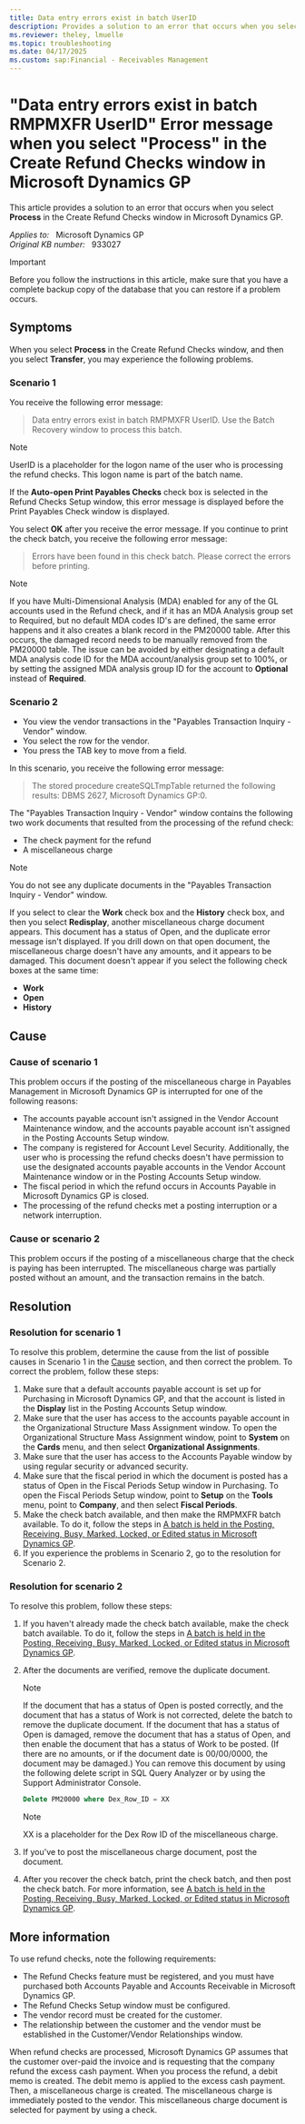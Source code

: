 ```yaml
---
title: Data entry errors exist in batch UserID
description: Provides a solution to an error that occurs when you select Process in the Create Refund Checks window in Microsoft Dynamics GP.
ms.reviewer: theley, lmuelle
ms.topic: troubleshooting
ms.date: 04/17/2025
ms.custom: sap:Financial - Receivables Management
---
```

# "Data entry errors exist in batch RMPMXFR UserID" Error message when you select "Process" in the Create Refund Checks window in Microsoft Dynamics GP

This article provides a solution to an error that occurs when you select **Process** in the Create Refund Checks window in Microsoft Dynamics GP.

_Applies to:_ &nbsp; Microsoft Dynamics GP  
_Original KB number:_ &nbsp; 933027

> [!IMPORTANT]
> Before you follow the instructions in this article, make sure that you have a complete backup copy of the database that you can restore if a problem occurs.

## Symptoms

When you select **Process** in the Create Refund Checks window, and then you select **Transfer**, you may experience the following problems.

### Scenario 1

You receive the following error message:

> Data entry errors exist in batch RMPMXFR UserID. Use the Batch Recovery window to process this batch.

> [!NOTE]
> UserID is a placeholder for the logon name of the user who is processing the refund checks. This logon name is part of the batch name.

If the **Auto-open Print Payables Checks** check box is selected in the Refund Checks Setup window, this error message is displayed before the Print Payables Check window is displayed.

You select **OK** after you receive the error message. If you continue to print the check batch, you receive the following error message:

> Errors have been found in this check batch. Please correct the errors before printing.

> [!NOTE]
> If you have Multi-Dimensional Analysis (MDA) enabled for any of the GL accounts used in the Refund check, and if it has an MDA Analysis group set to Required, but no default MDA codes ID's are defined, the same error happens and it also creates a blank record in the PM20000 table.  After this occurs, the damaged record needs to be manually removed from the PM20000 table. The issue can be avoided by either designating a default MDA analysis code ID for the MDA account/analysis group set to 100%, or by setting the assigned MDA analysis group ID for the account to **Optional** instead of **Required**.

### Scenario 2

- You view the vendor transactions in the "Payables Transaction Inquiry - Vendor" window.
- You select the row for the vendor.
- You press the TAB key to move from a field.

In this scenario, you receive the following error message:

> The stored procedure createSQLTmpTable returned the following results: DBMS 2627, Microsoft Dynamics GP:0.

The "Payables Transaction Inquiry - Vendor" window contains the following two work documents that resulted from the processing of the refund check:

- The check payment for the refund
- A miscellaneous charge

> [!NOTE]
> You do not see any duplicate documents in the "Payables Transaction Inquiry - Vendor" window.

If you select to clear the **Work** check box and the **History** check box, and then you select **Redisplay**, another miscellaneous charge document appears. This document has a status of Open, and the duplicate error message isn't displayed. If you drill down on that open document, the miscellaneous charge doesn't have any amounts, and it appears to be damaged. This document doesn't appear if you select the following check boxes at the same time:

- **Work**  
- **Open**  
- **History**

## Cause

### Cause of scenario 1

This problem occurs if the posting of the miscellaneous charge in Payables Management in Microsoft Dynamics GP is interrupted for one of the following reasons:

- The accounts payable account isn't assigned in the Vendor Account Maintenance window, and the accounts payable account isn't assigned in the Posting Accounts Setup window.
- The company is registered for Account Level Security. Additionally, the user who is processing the refund checks doesn't have permission to use the designated accounts payable accounts in the Vendor Account Maintenance window or in the Posting Accounts Setup window.
- The fiscal period in which the refund occurs in Accounts Payable in Microsoft Dynamics GP is closed.
- The processing of the refund checks met a posting interruption or a network interruption.

### Cause or scenario 2

This problem occurs if the posting of a miscellaneous charge that the check is paying has been interrupted. The miscellaneous charge was partially posted without an amount, and the transaction remains in the batch.

## Resolution

### Resolution for scenario 1

To resolve this problem, determine the cause from the list of possible causes in Scenario 1 in the [Cause](#cause) section, and then correct the problem. To correct the problem, follow these steps:

1. Make sure that a default accounts payable account is set up for Purchasing in Microsoft Dynamics GP, and that the account is listed in the **Display** list in the Posting Accounts Setup window.
2. Make sure that the user has access to the accounts payable account in the Organizational Structure Mass Assignment window. To open the Organizational Structure Mass Assignment window, point to **System** on the **Cards** menu, and then select **Organizational Assignments**.
3. Make sure that the user has access to the Accounts Payable window by using regular security or advanced security.
4. Make sure that the fiscal period in which the document is posted has a status of Open in the Fiscal Periods Setup window in Purchasing. To open the Fiscal Periods Setup window, point to **Setup** on the **Tools** menu, point to **Company**, and then select **Fiscal Periods**.
5. Make the check batch available, and then make the RMPMXFR batch available. To do it, follow the steps in [A batch is held in the Posting, Receiving, Busy, Marked, Locked, or Edited status in Microsoft Dynamics GP](/troubleshoot/dynamics/gp/a-batch-is-held-in-the-several-statuses).
6. If you experience the problems in Scenario 2, go to the resolution for Scenario 2.

### Resolution for scenario 2

To resolve this problem, follow these steps:

1. If you haven't already made the check batch available, make the check batch available. To do it, follow the steps in [A batch is held in the Posting, Receiving, Busy, Marked, Locked, or Edited status in Microsoft Dynamics GP](/troubleshoot/dynamics/gp/a-batch-is-held-in-the-several-statuses).
2. After the documents are verified, remove the duplicate document.

    > [!NOTE]
    > If the document that has a status of Open is posted correctly, and the document that has a status of Work is not corrected, delete the batch to remove the duplicate document. If the document that has a status of Open is damaged, remove the document that has a status of Open, and then enable the document that has a status of Work to be posted. (If there are no amounts, or if the document date is 00/00/0000, the document may be damaged.) You can remove this document by using the following delete script in SQL Query Analyzer or by using the Support Administrator Console.

    ```sql
    Delete PM20000 where Dex_Row_ID = XX
    ```

    > [!NOTE]
    > XX is a placeholder for the Dex Row ID of the miscellaneous charge.
3. If you've to post the miscellaneous charge document, post the document.
4. After you recover the check batch, print the check batch, and then post the check batch. For more information, see [A batch is held in the Posting, Receiving, Busy, Marked, Locked, or Edited status in Microsoft Dynamics GP](/troubleshoot/dynamics/gp/a-batch-is-held-in-the-several-statuses).

## More information

To use refund checks, note the following requirements:

- The Refund Checks feature must be registered, and you must have purchased both Accounts Payable and Accounts Receivable in Microsoft Dynamics GP.
- The Refund Checks Setup window must be configured.
- The vendor record must be created for the customer.
- The relationship between the customer and the vendor must be established in the Customer/Vendor Relationships window.

When refund checks are processed, Microsoft Dynamics GP assumes that the customer over-paid the invoice and is requesting that the company refund the excess cash payment. When you process the refund, a debit memo is created. The debit memo is applied to the excess cash payment. Then, a miscellaneous charge is created. The miscellaneous charge is immediately posted to the vendor. This miscellaneous charge document is selected for payment by using a check.
